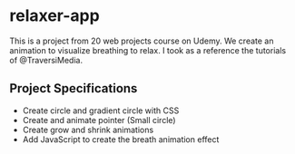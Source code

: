 # relaxer-app
This is a project from 20 web projects course on Udemy. We create an animation to visualize breathing to relax. I took as a reference the tutorials of @TraversiMedia.

## Project Specifications

- Create circle and gradient circle with CSS
- Create and animate pointer (Small circle)
- Create grow and shrink animations
- Add JavaScript to create the breath animation effect

